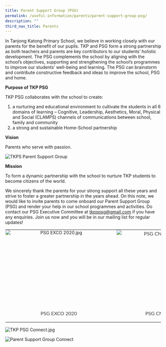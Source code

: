 ```yaml
---
title: Parent Support Group (PSG)
permalink: /useful-information/parents/parent-support-group-psg/
description: ""
third_nav_title: Parents
---
```

In Tanjong Katong Primary School, we believe in working closely with our parents for the benefit of our pupils. TKP and PSG form a strong partnership as both teachers and parents are key contributors to our students’ holistic development. The PSG complements the school by aligning with the school’s objectives, supporting and strengthening the school’s programmes to improve our students’ well-being and learning. The PSG can brainstorm and contribute constructive feedback and ideas to improve the school, PSG and home.

  

**Purpose of TKP PSG**

TKP PSG collaborates with the school to create:

1.  a nurturing and educational environment to cultivate the students in all 6 domains of learning – Cognitive, Leadership, Aesthetics, Moral, Physical and Social (CLAMPS) channels of communications between school, family and community
2.  a strong and sustainable Home-School partnership

  

**Vision**

Parents who serve with passion.

<style>  
img {  
  display: block;  
  margin-left: auto;  
  margin-right: auto;  
}  
</style>  

<body><img src="![](/images/TKPS%20PSG.png)" alt="TKPS Parent Support Group" style="width:20%;">  
  
</body>  
<br>

**Mission**

To form a dynamic partnership with the school to nurture TKP students to become citizens of the world.

  

We sincerely thank the parents for your strong support all these years and strive to foster a greater partnership in the years ahead. On this note, we would like to invite parents to come onboard our Parent Support Group (PSG) and render your help in our school programmes and activities. Do contact our PSG Executive Committee at&nbsp;[tkpspsg@gmail.com](mailto:tkpspsg@gmail.com)&nbsp;if you have any enquiries. Join us now and you will be in our mailing list for regular updates!

  

<table style="margin: auto; outline: 0px; padding: 0px; border-collapse: collapse; clear: both; border: 1px solid transparent; table-layout: fixed; text-align: center;" class="ive_eobj_center ives_tab_kosong"><tbody style="margin: 0px; outline: 0px; padding: 0px;"><tr style="margin: 0px; outline: 0px; padding: 0px;"><td style="margin: 0px; outline: 0px; padding: 0px 15px 15px 0px; vertical-align: top;"><img style="margin: auto; outline: 0px; padding: 0px; border: none; max-width: 100%; clear: both; display: block; width: 344px; height: 257px;" class="ive_eobj_center" alt="PSG EXCO 2020.jpg" src="![](/images/PSG%20EXCO%202020.jpeg)"><div style="margin: 0px; outline: 0px; padding: 0px; line-height: 24.96px; color: rgb(65, 64, 66); font-family: Lato, sans-serif; font-size: 16px; font-weight: 400; text-align: center;"><span style="margin: 0px; outline: 0px; padding: 0px; background-color: initial;">PSG EXCO 2020</span></div></td><td style="margin: 0px; outline: 0px; padding: 0px 15px 15px 0px; vertical-align: top;"><div style="margin: 0px; outline: 0px; padding: 0px; line-height: 24.96px; color: rgb(65, 64, 66); font-family: Lato, sans-serif; font-size: 16px; font-weight: 400; text-align: center;"><img style="margin: auto; outline: 0px; padding: 0px; border: none; max-width: 100%; clear: both; display: block; width: 344px; height: 257px;" class="ive_eobj_center" alt="PSG CNY Celebrations.jpg" src="![](/images/PSG%20CNY%20Celebrations.jpeg)"></div><div style="margin: 0px; outline: 0px; padding: 0px; line-height: 24.96px; color: rgb(65, 64, 66); font-family: Lato, sans-serif; font-size: 16px; font-weight: 400; text-align: center;"><span style="margin: 0px; outline: 0px; padding: 0px; background-color: initial;">PSG CNY Celebrations</span></div></td></tr></tbody></table>

  

![TKP PSG Connect.jpg](https://tanjongkatongpri.moe.edu.sg/qql/slot/u742/2020/Useful%20Links/Parents/PSG/TKP%20PSG%20Connect.jpg)

<style>  
img {  
  display: block;  
  margin-left: auto;  
  margin-right: auto;  
}  
</style>  

<body><img src="![](/images/TKP%20PSG%20Connect.jpeg)" alt="Parent Support Group Connect" style="width:20%;">  
  
</body>  
<br>